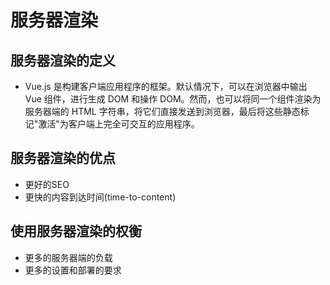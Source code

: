 # 服务器渲染

## 服务器渲染的定义

* Vue.js 是构建客户端应用程序的框架。默认情况下，可以在浏览器中输出 Vue 组件，进行生成 DOM 和操作 DOM。然而，也可以将同一个组件渲染为服务器端的 HTML 字符串，将它们直接发送到浏览器，最后将这些静态标记"激活"为客户端上完全可交互的应用程序。

## 服务器渲染的优点

* 更好的SEO
* 更快的内容到达时间(time-to-content)

## 使用服务器渲染的权衡

* 更多的服务器端的负载
* 更多的设置和部署的要求